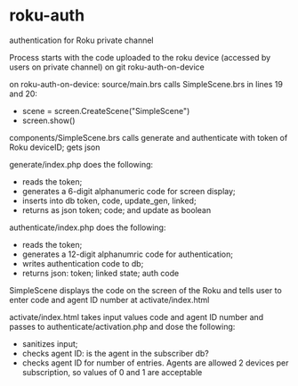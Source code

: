 # roku-auth
authentication for Roku private channel

Process starts with the code uploaded to the roku device (accessed by users on private channel) on git roku-auth-on-device

on roku-auth-on-device: 
source/main.brs calls SimpleScene.brs in lines 19 and 20:
* scene = screen.CreateScene("SimpleScene")
* screen.show()
  
components/SimpleScene.brs calls generate and authenticate with token of Roku deviceID; gets json  
  
generate/index.php does the following: 
* reads the token; 
* generates a 6-digit alphanumeric code for screen display; 
* inserts into db token, code, update_gen, linked; 
* returns as json token; code; and update as boolean

authenticate/index.php does the following: 
* reads the token; 
* generates a 12-digit alphanumric code for authentication;
* writes authentication code to db;
* returns json: token; linked state; auth code
  
SimpleScene displays the code on the screen of the Roku and tells user to enter code and agent ID number at activate/index.html

activate/index.html takes input values code and agent ID number and passes to authenticate/activation.php and dose the following:
* sanitizes input;
* checks agent ID: is the agent in the subscriber db? 
* checks agent ID for number of entries. Agents are allowed 2 devices per subscription, so values of 0 and 1 are acceptable
  
